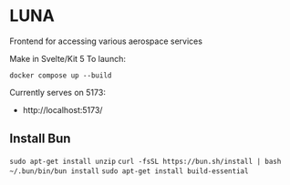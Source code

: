# LUNA
Frontend for accessing various aerospace services


Make in Svelte/Kit 5
To launch:
```
docker compose up --build
```

Currently serves on 5173:
- http://localhost:5173/


## Install Bun
`sudo apt-get install unzip`
`curl -fsSL https://bun.sh/install | bash`
`~/.bun/bin/bun install`
`sudo apt-get install build-essential`
